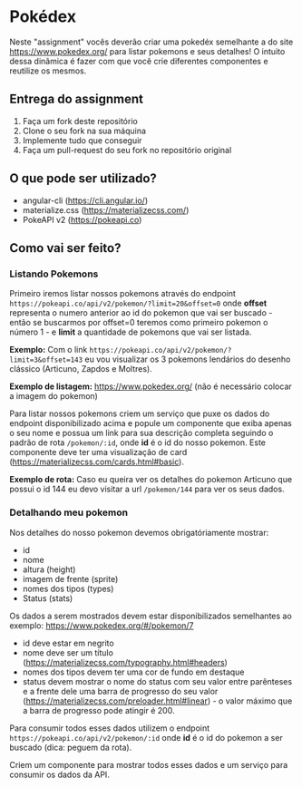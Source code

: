 # Pokédex 

Neste "assignment" vocês deverão criar uma pokedéx semelhante a do site https://www.pokedex.org/ para listar pokemons e seus detalhes! O intuito dessa dinâmica é fazer com que você crie diferentes componentes e reutilize os mesmos.

## Entrega do assignment
1. Faça um fork deste repositório
2. Clone o seu fork na sua máquina
3. Implemente tudo que conseguir
4. Faça um pull-request do seu fork no repositório original

## O que pode ser utilizado?
- angular-cli (https://cli.angular.io/)
- materialize.css (https://materializecss.com/)
- PokeAPI v2 (https://pokeapi.co)

## Como vai ser feito?

### Listando Pokemons
Primeiro iremos listar nossos pokemons através do endpoint `https://pokeapi.co/api/v2/pokemon/?limit=20&offset=0` onde **offset** representa o numero anterior ao id do pokemon que vai ser buscado - então se buscarmos por offset=0 teremos como primeiro pokemon o número 1 - e **limit** a quantidade de pokemons que vai ser listada.

**Exemplo:** Com o link `https://pokeapi.co/api/v2/pokemon/?limit=3&offset=143` eu vou visualizar os 3 pokemons lendários do desenho clássico (Articuno, Zapdos e Moltres).

**Exemplo de listagem:** https://www.pokedex.org/ (não é necessário colocar a imagem do pokemon)

Para listar nossos pokemons criem um serviço que puxe os dados do endpoint disponibilizado acima e popule um componente que exiba apenas o seu nome e possua um link para sua descrição completa seguindo o padrão de rota `/pokemon/:id`, onde **id** é o id do nosso pokemon. Este componente deve ter uma visualização de card  (https://materializecss.com/cards.html#basic).

**Exemplo de rota:**
Caso eu queira ver os detalhes do pokemon Articuno que possui o id 144 eu devo visitar a url `/pokemon/144` para ver os seus dados.

### Detalhando meu pokemon
Nos detalhes do nosso pokemon devemos obrigatóriamente mostrar:
- id
- nome
- altura (height)
- imagem de frente (sprite)
- nomes dos tipos (types)
- Status (stats)

Os dados a serem mostrados devem estar disponibilizados semelhantes ao exemplo: https://www.pokedex.org/#/pokemon/7

- id deve estar em negrito
- nome deve ser um título (https://materializecss.com/typography.html#headers)
- nomes dos tipos devem ter uma cor de fundo em destaque
- status devem mostrar o nome do status com seu valor entre parênteses e a frente dele uma barra de progresso do seu valor (https://materializecss.com/preloader.html#linear) - o valor máximo que a barra de progresso pode atingir é 200.

Para consumir todos esses dados utilizem o endpoint `https://pokeapi.co/api/v2/pokemon/:id` onde **id** é o id do pokemon a ser buscado (dica: peguem da rota).

Criem um componente para mostrar todos esses dados e um serviço para consumir os dados da API.

